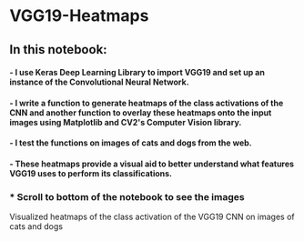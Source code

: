 # VGG19-Heatmaps
## In this notebook:
#### - I use Keras Deep Learning Library to import VGG19 and set up an instance of the Convolutional Neural Network.
#### - I write a function to generate heatmaps of the class activations of the CNN and another function to overlay these heatmaps onto the input images using Matplotlib and CV2's Computer Vision library.
#### - I test the functions on images of cats and dogs from the web.
#### - These heatmaps provide a visual aid to better understand what features VGG19 uses to perform its classifications.

### * Scroll to bottom of the notebook to see the images
Visualized heatmaps of the class activation of the VGG19 CNN on images of cats and dogs
